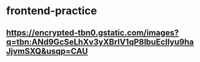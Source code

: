 # frontend-practice
## https://encrypted-tbn0.gstatic.com/images?q=tbn:ANd9GcSeLhXv3yXBrIV1qP8lbuEcIIyu9haJjvmSXQ&usqp=CAU